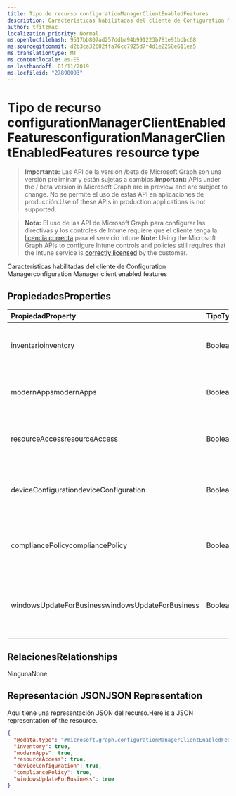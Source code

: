 ```yaml
---
title: Tipo de recurso configurationManagerClientEnabledFeatures
description: Características habilitadas del cliente de Configuration Manager
author: tfitzmac
localization_priority: Normal
ms.openlocfilehash: 9517bb807ad257ddba94b991223b781e91bbbc68
ms.sourcegitcommit: d2b3ca32602ffa76cc7925d7f4d1e2258e611ea5
ms.translationtype: MT
ms.contentlocale: es-ES
ms.lasthandoff: 01/11/2019
ms.locfileid: "27890093"
---
```

# <a name="configurationmanagerclientenabledfeatures-resource-type"></a><span data-ttu-id="db562-103">Tipo de recurso configurationManagerClientEnabledFeatures</span><span class="sxs-lookup"><span data-stu-id="db562-103">configurationManagerClientEnabledFeatures resource type</span></span>

> <span data-ttu-id="db562-104">**Importante:** Las API de la versión /beta de Microsoft Graph son una versión preliminar y están sujetas a cambios.</span><span class="sxs-lookup"><span data-stu-id="db562-104">**Important:** APIs under the / beta version in Microsoft Graph are in preview and are subject to change.</span></span> <span data-ttu-id="db562-105">No se permite el uso de estas API en aplicaciones de producción.</span><span class="sxs-lookup"><span data-stu-id="db562-105">Use of these APIs in production applications is not supported.</span></span>

> <span data-ttu-id="db562-106">**Nota:** El uso de las API de Microsoft Graph para configurar las directivas y los controles de Intune requiere que el cliente tenga la [licencia correcta](https://go.microsoft.com/fwlink/?linkid=839381) para el servicio Intune.</span><span class="sxs-lookup"><span data-stu-id="db562-106">**Note:** Using the Microsoft Graph APIs to configure Intune controls and policies still requires that the Intune service is [correctly licensed](https://go.microsoft.com/fwlink/?linkid=839381) by the customer.</span></span>

<span data-ttu-id="db562-107">Características habilitadas del cliente de Configuration Manager</span><span class="sxs-lookup"><span data-stu-id="db562-107">configuration Manager client enabled features</span></span>
## <a name="properties"></a><span data-ttu-id="db562-108">Propiedades</span><span class="sxs-lookup"><span data-stu-id="db562-108">Properties</span></span>
|<span data-ttu-id="db562-109">Propiedad</span><span class="sxs-lookup"><span data-stu-id="db562-109">Property</span></span>|<span data-ttu-id="db562-110">Tipo</span><span class="sxs-lookup"><span data-stu-id="db562-110">Type</span></span>|<span data-ttu-id="db562-111">Descripción</span><span class="sxs-lookup"><span data-stu-id="db562-111">Description</span></span>|
|:---|:---|:---|
|<span data-ttu-id="db562-112">inventario</span><span class="sxs-lookup"><span data-stu-id="db562-112">inventory</span></span>|<span data-ttu-id="db562-113">Booleano</span><span class="sxs-lookup"><span data-stu-id="db562-113">Boolean</span></span>|<span data-ttu-id="db562-114">Si el inventario se administra con Intune</span><span class="sxs-lookup"><span data-stu-id="db562-114">Whether inventory is managed by Intune</span></span>|
|<span data-ttu-id="db562-115">modernApps</span><span class="sxs-lookup"><span data-stu-id="db562-115">modernApps</span></span>|<span data-ttu-id="db562-116">Booleano</span><span class="sxs-lookup"><span data-stu-id="db562-116">Boolean</span></span>|<span data-ttu-id="db562-117">Si la aplicación moderna se administra con Intune</span><span class="sxs-lookup"><span data-stu-id="db562-117">Whether modern application is managed by Intune</span></span>|
|<span data-ttu-id="db562-118">resourceAccess</span><span class="sxs-lookup"><span data-stu-id="db562-118">resourceAccess</span></span>|<span data-ttu-id="db562-119">Booleano</span><span class="sxs-lookup"><span data-stu-id="db562-119">Boolean</span></span>|<span data-ttu-id="db562-120">Si el acceso a los recursos se administra con Intune</span><span class="sxs-lookup"><span data-stu-id="db562-120">Whether resource access is managed by Intune</span></span>|
|<span data-ttu-id="db562-121">deviceConfiguration</span><span class="sxs-lookup"><span data-stu-id="db562-121">deviceConfiguration</span></span>|<span data-ttu-id="db562-122">Booleano</span><span class="sxs-lookup"><span data-stu-id="db562-122">Boolean</span></span>|<span data-ttu-id="db562-123">Si la configuración de dispositivos se administra con Intune</span><span class="sxs-lookup"><span data-stu-id="db562-123">Whether device configuration is managed by Intune</span></span>|
|<span data-ttu-id="db562-124">compliancePolicy</span><span class="sxs-lookup"><span data-stu-id="db562-124">compliancePolicy</span></span>|<span data-ttu-id="db562-125">Booleano</span><span class="sxs-lookup"><span data-stu-id="db562-125">Boolean</span></span>|<span data-ttu-id="db562-126">Si la directiva de cumplimiento se administra con Intune</span><span class="sxs-lookup"><span data-stu-id="db562-126">Whether compliance policy is managed by Intune</span></span>|
|<span data-ttu-id="db562-127">windowsUpdateForBusiness</span><span class="sxs-lookup"><span data-stu-id="db562-127">windowsUpdateForBusiness</span></span>|<span data-ttu-id="db562-128">Booleano</span><span class="sxs-lookup"><span data-stu-id="db562-128">Boolean</span></span>|<span data-ttu-id="db562-129">Si Windows Update para empresas se administra con Intune</span><span class="sxs-lookup"><span data-stu-id="db562-129">Whether Windows Update for Business is managed by Intune</span></span>|

## <a name="relationships"></a><span data-ttu-id="db562-130">Relaciones</span><span class="sxs-lookup"><span data-stu-id="db562-130">Relationships</span></span>
<span data-ttu-id="db562-131">Ninguna</span><span class="sxs-lookup"><span data-stu-id="db562-131">None</span></span>
## <a name="json-representation"></a><span data-ttu-id="db562-132">Representación JSON</span><span class="sxs-lookup"><span data-stu-id="db562-132">JSON Representation</span></span>
<span data-ttu-id="db562-133">Aquí tiene una representación JSON del recurso.</span><span class="sxs-lookup"><span data-stu-id="db562-133">Here is a JSON representation of the resource.</span></span>
<!-- {
  "blockType": "resource",
  "@odata.type": "microsoft.graph.configurationManagerClientEnabledFeatures"
}
-->
``` json
{
  "@odata.type": "#microsoft.graph.configurationManagerClientEnabledFeatures",
  "inventory": true,
  "modernApps": true,
  "resourceAccess": true,
  "deviceConfiguration": true,
  "compliancePolicy": true,
  "windowsUpdateForBusiness": true
}
```





